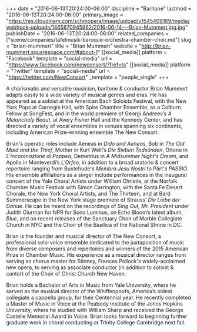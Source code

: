 +++
date = "2016-06-13T20:24:00-06:00"
discipline = "Baritone"
lastmod = "2016-06-13T20:24:00-06:00"
primary_image = "https://res.cloudinary.com/schmopera/image/upload/v1545409169/media/webhook-uploads/1465870945962/2016-06-14---Brian-Mummert.jpg.jpg"
publishDate = "2016-06-13T20:24:00-06:00"
related_companies = ["scene/companies/tafelmusik-baroque-orchestra-chamber-choir.md"]
slug = "brian-mummert"
title = "Brian Mummert"
website = "http://brian-mummert.squarespace.com/#about-1"
[[social_media]]
platform = "Facebook"
template = "social-media"
url = "https://www.facebook.com/newconsort/?fref=ts"
[[social_media]]
platform = "Twitter"
template = "social-media"
url = "https://twitter.com/NewConsort"
_template = "people_single"
+++

A charismatic and versatile musician, baritone & conductor Brian Mummert adapts easily to a wide variety of musical genres and eras. He has appeared as a soloist at the American Bach Soloists Festival, with the New York Pops at Carnegie Hall, with Spire Chamber Ensemble, as a Colburn Fellow at SongFest, and in the world premiere of Georgi Andreev’s *A Melancholy Beaut*, at Avery Fisher Hall and the Kennedy Center, and has directed a variety of vocal ensembles in venues spanning six continents, including American Prize-winning ensemble The New Consort. 

Brian's operatic roles include Aeneas in *Dido and Aeneas*, Bob in *The Old Maid and the Thief*, Mother in Kurt Weill’s *Die Sieben Todsünden*, Ottone in *L’incoronazione di Poppea*, Demetrius in *A Midsummer Night's Dream*, and Apollo in Monteverdi’s *L’Orfeo*, in addition to a broad oratorio & concert repertoire ranging from Buxtehude's *Membra Jesu Nostri* to Pärt's *PASSIO*. His ensemble affiliations as a singer include performances in the inaugural concert of the Yale Choral Artists under William Christie, at the Norfolk Chamber Music Festival with Simon Carrington, with the Santa Fe Desert Chorale, the New York Choral Artists, and The Thirteen, and at Bard Summerscape in the New York stage premiere of Strauss’ *Die Liebe der Danae*. He can be heard on the recordings of *Sing Out, Mr. President* under Judith Clurman for NPR for Sono Luminus, on Echo Bloom’s latest album, *Blue*, and on recent releases of the Sanctuary Choir of Marble Collegiate Church in NYC and the Choir of the Basilica of the National Shrine in DC.

Brian is the founder and musical director of The New Consort, a professional solo-voice ensemble dedicated to the juxtaposition of music from diverse composers and repertoires and winners of the 2015 American Prize in Chamber Music. His experience as a musical director ranges from serving as chorus master for Stinney, Frances Pollock's widely-acclaimed new opera, to serving as associate conductor (in addition to soloist & cantor) of the Choir of Christ Church New Haven.

Brian holds a Bachelor of Arts in Music from Yale University, where he served as the musical director of the Whiffenpoofs, America’s oldest collegiate a cappella group, for their Centennial year. He recently completed a Master of Music in Voice at the Peabody Institute of the Johns Hopkins University, where he studied with William Sharp and received the George Castelle Memorial Award in Voice. Brian looks forward to beginning further graduate work in choral conducting at Trinity College Cambridge next fall.

